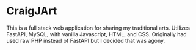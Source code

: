 # CraigJArt
This is a full stack web application for sharing my traditional arts.
Utilizes FastAPI, MySQL, with vanilla Javascript, HTML, and CSS.
Originally had used raw PHP instead of FastAPI but I decided that was agony.
